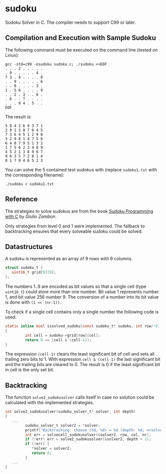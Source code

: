 # sudoku
Sudoku Solver in C. The compiler needs to support C99 or later.

## Compilation and Execution with Sample Sudoku

The following command must be executed on the command line (tested on Linux):

```Shell
gcc -std=c99 -osudoku sudoku.c; ./sudoku <<EOF
. . . 2 . . . . .
. 9 . . . . . 4 .
7 3 . 4 . . . . 8
. . 9 . . . . . 6
. . 8 . . . . 3 .
1 . 5 6 . . . . 9
. . 2 . 3 . . 6 .
. 6 . . 7 . . . .
. . . 9 4 . 5 . .
EOF
```
The result is:
```Shell
5 8 4 2 6 9 3 7 1
2 9 1 3 8 7 6 4 5
7 3 6 4 5 1 2 9 8
3 2 9 8 1 4 7 5 6
6 4 8 7 9 5 1 3 2
1 7 5 6 2 3 4 8 9
4 5 2 1 3 8 9 6 7
9 6 3 5 7 2 8 1 4
8 1 7 9 4 6 5 2 3
```

You can solve the 5 contained test sudokus with (replace `sudoku1.txt` with the corresponding filename):

```Shell
./sudoku < sudoku1.txt
```

## Reference
The strategies to solve sudokus are from the book
[Sudoku Programming with C](http://zambon.com.au/) by *Giulio Zambon*.

Only strategies from level 0 and 1 were implemented.
The fallback to backtracking ensures that every solveable sudoku could be solved.

## Datastructures

A sudoku is represented as an array of 9 rows with 9 columns.

```C
struct sudoku_t {
   uint16_t grid[9][9];
};
```

The numbers 1..9 are encoded as bit values so that a single cell (type ``uint16_t``) could store more
than one number. Bit value 1 represents number 1, and bit value 256 number 9.
The conversion of a number into its bit value is done with ``(1 << (nr-1))``.

To check if a single cell contains only a single number the following code is used:

```C
static inline bool issolved_sudoku(const sudoku_t* sudoku, int row/*0..8*/, int col/*0..8*/)
{
         int cell = sudoku->grid[row][col];
         return 0 == (cell & (cell-1));
}
```
The expression ``(cell-1)`` clears the least significant bit of cell and sets all trailing zero bits to 1. 
With expression ``cell & (cell-1)`` the last significant bit and the trailing bits are cleared to 0. 
The result is 0 if the least significant bit in cell is the only set bit.

## Backtracking
The function ``solve2_sudokusolver`` calls itself in
case no solution could be calculated with the implemented strategies.

```C
int solve2_sudokusolver(sudoku_solver_t* solver, int depth)
{
   ...
         sudoku_solver_t solver2 = *solver;
         printf("Backtracking: choose (%d, %d) = %d (depth: %d; nrsolved: %d)\n", row, col, nr, depth, nrsolved);
         int err = solvecell_sudokusolver(&solver2, row, col, nr);
         if (!err) err = solve2_sudokusolver(&solver2, depth + 1);
         if (!err) {
            *solver = solver2;
            return 0;
         }
   ...
}
```





